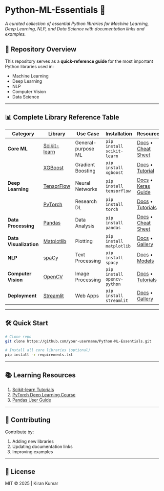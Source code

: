 # **Python-ML-Essentials** 🚀  
*A curated collection of essential Python libraries for Machine Learning, Deep Learning, NLP, and Data Science with documentation links and examples.*

## 📌 Repository Overview
This repository serves as a **quick-reference guide** for the most important Python libraries used in:
- Machine Learning
- Deep Learning  
- NLP
- Computer Vision
- Data Science

---

## 📊 Complete Library Reference Table

| Category               | Library        | Use Case                          | Installation           | Resources |
|------------------------|----------------|-----------------------------------|------------------------|-----------|
| **Core ML**            | [Scikit-learn](https://scikit-learn.org) | General-purpose ML | `pip install scikit-learn` | [Docs](https://scikit-learn.org/stable/documentation.html) • [Cheat Sheet](https://scikit-learn.org/stable/tutorial/machine_learning_map/) |
|                        | [XGBoost](https://xgboost.ai) | Gradient Boosting | `pip install xgboost` | [Docs](https://xgboost.readthedocs.io) • [Tutorial](https://xgboost.ai/tutorials) |
| **Deep Learning**      | [TensorFlow](https://www.tensorflow.org) | Neural Networks | `pip install tensorflow` | [Docs](https://www.tensorflow.org/api_docs) • [Keras Guide](https://keras.io/guides/) |
|                        | [PyTorch](https://pytorch.org) | Research DL | `pip install torch` | [Docs](https://pytorch.org/docs) • [Tutorials](https://pytorch.org/tutorials/) |
| **Data Processing**    | [Pandas](https://pandas.pydata.org) | Data Analysis | `pip install pandas` | [Docs](https://pandas.pydata.org/docs) • [Cheat Sheet](https://pandas.pydata.org/Pandas_Cheat_Sheet.pdf) |
| **Data Visualization** | [Matplotlib](https://matplotlib.org) | Plotting | `pip install matplotlib` | [Docs](https://matplotlib.org/stable/contents.html) • [Gallery](https://matplotlib.org/stable/gallery/index.html) |
| **NLP**               | [spaCy](https://spacy.io) | Text Processing | `pip install spacy` | [Docs](https://spacy.io/usage) • [Models](https://spacy.io/models) |
| **Computer Vision**   | [OpenCV](https://opencv.org) | Image Processing | `pip install opencv-python` | [Docs](https://docs.opencv.org) • [Tutorials](https://docs.opencv.org/master/d9/df8/tutorial_root.html) |
| **Deployment**        | [Streamlit](https://streamlit.io) | Web Apps | `pip install streamlit` | [Docs](https://docs.streamlit.io) • [Gallery](https://streamlit.io/gallery) |

---

## 🛠️ Quick Start
```bash
# Clone repo
git clone https://github.com/your-username/Python-ML-Essentials.git

# Install all core libraries (optional)
pip install -r requirements.txt
```

---

## 📚 Learning Resources
1. [Scikit-learn Tutorials](https://scikit-learn.org/stable/tutorial/index.html)
2. [PyTorch Deep Learning Course](https://pytorch.org/tutorials/beginner/deep_learning_60min_blitz.html)
3. [Pandas User Guide](https://pandas.pydata.org/docs/user_guide/index.html)

---

## 🤝 Contributing
Contribute by:
1. Adding new libraries
2. Updating documentation links
3. Improving examples

---

## 📜 License
MIT © 2025 | Kiran Kumar 

